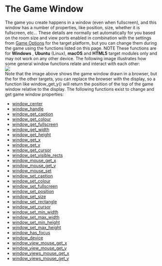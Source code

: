 # The Game Window

The game you create happens in a window (even when fullscreen), and this
window has a number of properties, like position, size, whether it is
fullscreen, etc... These details are normally set automatically for you
based on the room size and view ports enabled in combination with the
settings from [Game Options](../../../../Settings/Game_Options) for
the target platform, but you can change them during the game using the
functions listed on this page. NOTE These functions are for **Windows**
, **Ubuntu** (Linux), **macOS** and **HTML5** target modules only and
may not work on any other device. The following image illustrates how
some general window functions relate and interact with each other:  
![](https://gms.magecorn.com/Manual/assets/Images/Scripting_Reference/GML/Reference/Cameras_Display/window_position.png)  
Note that the image above shows the game window drawn in a browser, but
the for the other targets, you can replace the browser with the display,
so a function like window_get_y() will return the position of the top of
the game window relative to the display. The following functions exist
to change and get game window properties:

-   [window_center](../The_Game_Window/window_center)
-   [window_handle](../The_Game_Window/window_handle)
-   [window_get_caption](../The_Game_Window/window_get_caption)
-   [window_get_colour](../The_Game_Window/window_get_colour)
-   [window_get_fullscreen](../The_Game_Window/window_get_fullscreen)
-   [window_get_width](../The_Game_Window/window_get_width)
-   [window_get_height](../The_Game_Window/window_get_height)
-   [window_get_x](../The_Game_Window/window_get_x)
-   [window_get_y](../The_Game_Window/window_get_y)
-   [window_get_cursor](../The_Game_Window/window_get_cursor)
-   [window_get_visible_rects](../The_Game_Window/window_get_visible_rects)
-   [window_mouse_get_x](../The_Game_Window/window_mouse_get_x)
-   [window_mouse_get_y](../The_Game_Window/window_mouse_get_y)
-   [window_mouse_set](../The_Game_Window/window_mouse_set)
-   [window_set_caption](../The_Game_Window/window_set_caption)
-   [window_set_colour](../The_Game_Window/window_set_colour)
-   [window_set_fullscreen](../The_Game_Window/window_set_fullscreen)
-   [window_set_position](../The_Game_Window/window_set_position)
-   [window_set_size](../The_Game_Window/window_set_size)
-   [window_set_rectangle](../The_Game_Window/window_set_rectangle)
-   [window_set_cursor](../The_Game_Window/window_set_cursor)
-   [window_set_min_width](../The_Game_Window/window_set_min_width)
-   [window_set_max_width](../The_Game_Window/window_set_max_width)
-   [window_set_min_height](../The_Game_Window/window_set_min_height)
-   [window_set_max_height](../The_Game_Window/window_set_max_height)
-   [window_has_focus](../The_Game_Window/window_has_focus)
-   [window_device](../The_Game_Window/window_device)
-   [window_view_mouse_get_x](../The_Game_Window/window_view_mouse_get_x)
-   [window_view_mouse_get_y](../The_Game_Window/window_view_mouse_get_y)
-   [window_views_mouse_get_x](../The_Game_Window/window_views_mouse_get_x)
-   [window_views_mouse_get_y](../The_Game_Window/window_views_mouse_get_y)
